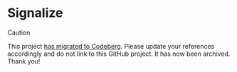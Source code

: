 # Signalize

> [!CAUTION]
> This project [has migrated to Codeberg](https://codeberg.org/jaredwhite/signalize). Please update your references accordingly and do not link to this GitHub project. It has now been archived. Thank you!

